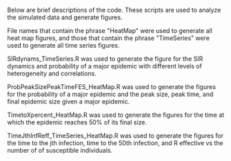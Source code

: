 Below are brief descriptions of the code. These scripts are used to analyze the simulated data and generate figures.

File names that contain the phrase "HeatMap" were used to generate all heat map figures, and those that contain the phrase "TimeSeries" were used to generate all time series figures.

SIRdynams_TimeSeries.R was used to generate the figure for the SIR dynamics and probability of a major epidemic with different levels of heterogeneity and correlations.

ProbPeakSizePeakTimeFES_HeatMap.R was used to generate the figures for the probability of a major epidemic and the peak size, peak time, and final epidemic size given a major epidemic.

TimetoXpercent_HeatMap.R was used to generate the figures for the time at which the epidemic reaches 50% of its final size.

TimeJthInfReff_TimeSeries_HeatMap.R was used to generate the figures for the time to the jth infection, time to the 50th infection, and R effective vs the number of of susceptible individuals.